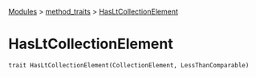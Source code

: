 [Modules](../index.md) > [method_traits](./index.md) > [HasLtCollectionElement]()

# HasLtCollectionElement

```
trait HasLtCollectionElement(CollectionElement, LessThanComparable)
```
